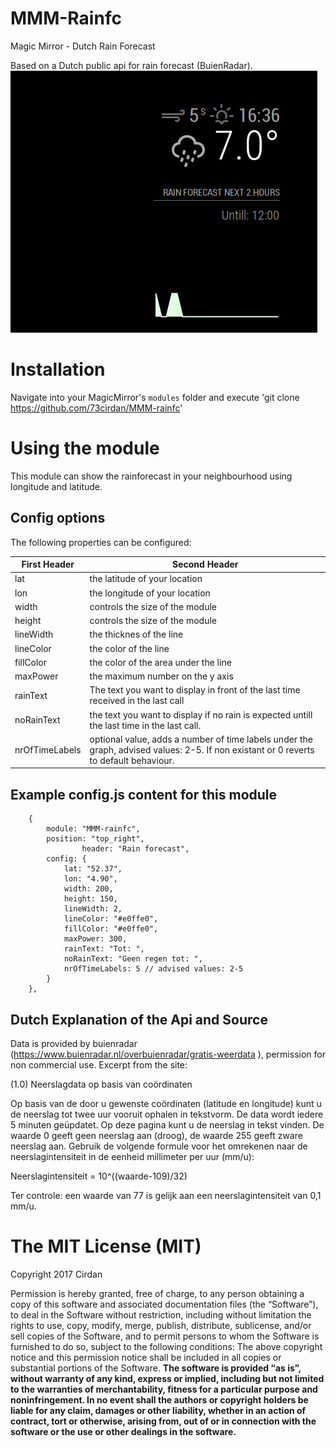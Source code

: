# MMM-Rainfc

Magic Mirror - Dutch Rain Forecast

Based on a Dutch public api for rain forecast (BuienRadar). 
![call](https://github.com/73cirdan/MMM-rainfc/blob/master/screenshot2.png)

# Installation
Navigate into your MagicMirror's `modules` folder and execute
 'git clone https://github.com/73cirdan/MMM-rainfc'
# Using the module
This module can show the rainforecast in your neighbourhood using longitude and latitude.

## Config options
The following properties can be configured:

First Header | Second Header
------------ | ------------- 
lat | the latitude of your location
lon | the longitude of your location
width | controls the size of the module
height | controls the size of the module
lineWidth | the thicknes of the line
lineColor | the color of the line
fillColor | the color of the area under the line
maxPower | the maximum number on the y axis
rainText | The text you want to display in front of the last time received in the last call
noRainText | the text you want to display if no rain is expected untill the last time in the last call.
nrOfTimeLabels | optional value, adds a number of time labels under the graph, advised values: 2-5. If non existant or 0 reverts to default behaviour.

## Example config.js content for this module
		{
			module: "MMM-rainfc",
			position: "top_right",
                	header: "Rain forecast",
			config: {
				lat: "52.37",
				lon: "4.90", 
				width: 200,
				height: 150,
				lineWidth: 2,
				lineColor: "#e0ffe0",
				fillColor: "#e0ffe0",
				maxPower: 300,
				rainText: "Tot: ",
				noRainText: "Geen regen tot: ",
				nrOfTimeLabels: 5 // advised values: 2-5
			}
		},
## Dutch Explanation of the Api and Source
Data is provided by buienradar (https://www.buienradar.nl/overbuienradar/gratis-weerdata ), permission for non commercial use. Excerpt from the site:

(1.0) Neerslagdata op basis van coördinaten

Op basis van de door u gewenste coördinaten (latitude en longitude) kunt u de neerslag tot twee uur vooruit ophalen in tekstvorm. De data wordt iedere 5 minuten geüpdatet. Op deze pagina kunt u de neerslag in tekst vinden. De waarde 0 geeft geen neerslag aan (droog), de waarde 255 geeft zware neerslag aan. Gebruik de volgende formule voor het omrekenen naar de neerslagintensiteit in de eenheid millimeter per uur (mm/u):

Neerslagintensiteit = 10^((waarde-109)/32)

Ter controle: een waarde van 77 is gelijk aan een neerslagintensiteit van 0,1 mm/u.

The MIT License (MIT) 
===================== 
Copyright 2017 Cirdan

Permission is hereby granted, free of charge, to any person obtaining a copy of this software and associated documentation files (the “Software”), to deal in the Software without restriction, including without limitation the rights to use, copy, modify, merge, publish, distribute, sublicense, and/or sell copies of the Software, and to permit persons to whom the Software is furnished to do so, subject to the following conditions: The above copyright notice and this permission notice shall be included in all copies or substantial portions of the Software. **The software is provided “as is”, without warranty of any kind, express or implied, including but not limited to the warranties of merchantability, fitness for a particular purpose and noninfringement. In no event shall the authors or copyright holders be liable for any claim, damages or other liability, whether in an action of contract, tort or otherwise, arising from, out of or in connection with the software or the use or other dealings in the software.** 

